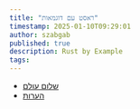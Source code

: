 ```yaml
---
title: "ראסט עם דוגמאות"
timestamp: 2025-01-10T09:29:01
author: szabgab
published: true
description: Rust by Example
tags:
---
```


* [שלום עולם](/rust-by-example-hello-world)
* [הערות](/rust-by-example-comments)

